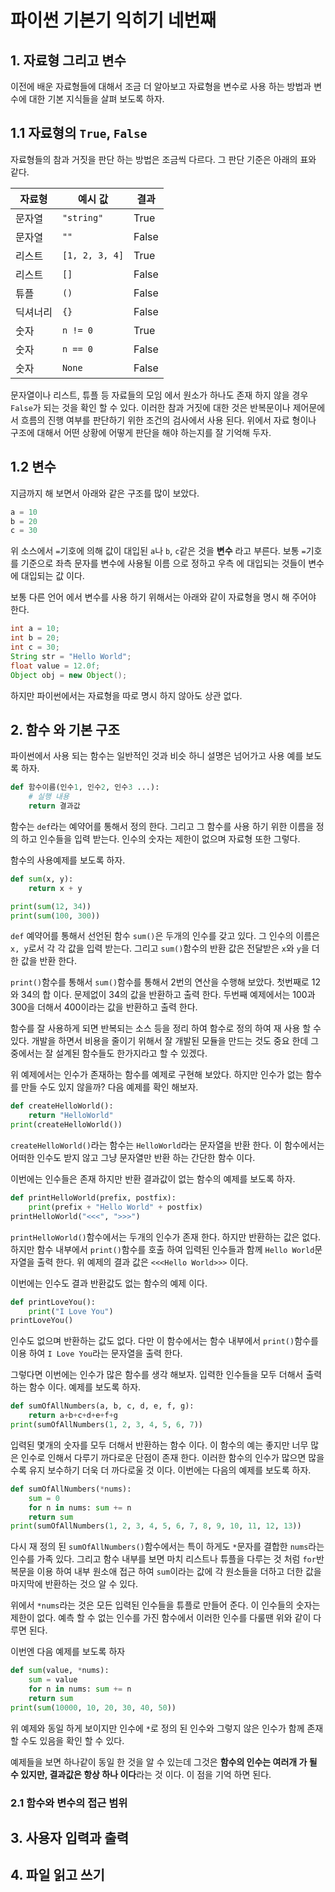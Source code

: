 # 파이썬 기본기 익히기 네번째

## 1. 자료형 그리고 변수 

이전에 배운 자료형들에 대해서 조금 더 알아보고 자료형을 변수로 사용 하는 방법과 변수에 대한 기본 지식들을 살펴 보도록 하자. 

## 1.1 자료형의 `True`, `False`

자료형들의 참과 거짓을 판단 하는 방법은 조금씩 다르다. 그 판단 기준은 아래의 표와 같다. 

자료형 | 예시 값 | 결과 
--- | --- | --- 
문자열 | `"string"` | True 
문자열 | `""` | False 
리스트 | `[1, 2, 3, 4]` | True 
리스트 | `[]` | False 
튜플 | `()` | False 
딕셔너리 | `{}` | False 
숫자 | `n != 0` | True 
숫자 | `n == 0` | False 
숫자 | `None` | False 

문자열이나 리스트, 튜플 등 자료들의 모임 에서 원소가 하나도 존재 하지 않을 경우 `False`가 되는 것을 확인 할 수 있다. 이러한 참과 거짓에 대한 것은 반복문이나 제어문에서 흐름의 진행 여부를 판단하기 위한 조건의 검사에서 사용 된다. 위에서 자료 형이나 구조에 대해서 어떤 상황에 어떻게 판단을 해야 하는지를 잘 기억해 두자. 

## 1.2 변수 

지금까지 해 보면서 아래와 같은 구조를 많이 보았다. 

```py 
a = 10
b = 20
c = 30
```

위 소스에서 `=`기호에 의해 값이 대입된 `a`나 `b`, `c`같은 것을 **변수** 라고 부른다. 보통 `=`기호를 기준으로 좌측 문자를 변수에 사용될 이름 으로 정하고 우측 에 대입되는 것들이 변수에 대입되는 값 이다. 

보통 다른 언어 에서 변수를 사용 하기 위해서는 아래와 같이 자료형을 명시 해 주어야 한다. 

```java 
int a = 10;
int b = 20;
int c = 30;
String str = "Hello World";
float value = 12.0f;
Object obj = new Object();
```

하지만 파이썬에서는 자료형을 따로 명시 하지 않아도 상관 없다. 

## 2. 함수 와 기본 구조 

파이썬에서 사용 되는 함수는 일반적인 것과 비슷 하니 설명은 넘어가고 사용 예를 보도록 하자. 

```py 
def 함수이름(인수1, 인수2, 인수3 ...):
    # 실행 내용 
    return 결과값
``` 

함수는 `def`라는 예약어를 통해서 정의 한다. 그리고 그 함수를 사용 하기 위한 이름을 정의 하고 인수들을 입력 받는다. 인수의 숫자는 제한이 없으며 자료형 또한 그렇다. 

함수의 사용예제를 보도록 하자. 

```py 
def sum(x, y):
	return x + y

print(sum(12, 34))
print(sum(100, 300))
```

`def` 예약어를 통해서 선언된 함수 `sum()`은 두개의 인수를 갖고 있다. 그 인수의 이름은 `x, y`로서 각 각 값을 입력 받는다. 그리고 `sum()`함수의 반환 값은 전달받은 `x`와 `y`을 더한 값을 반환 한다. 

`print()`함수를 통해서 `sum()`함수를 통해서 2번의 연산을 수행해 보았다. 첫번째로 12와 34의 합 이다. 문제없이 34의 값을 반환하고 출력 한다. 두번째 예제에서는 100과 300을 더해서 400이라는 값을 반환하고 출력 한다. 

함수를 잘 사용하게 되면 반복되는 소스 등을 정리 하여 함수로 정의 하여 재 사용 할 수 있다. 개발을 하면서 비용을 줄이기 위해서 잘 개발된 모듈을 만드는 것도 중요 한데 그 중에서는 잘 설계된 함수들도 한가지라고 할 수 있겠다. 

위 예제에서는 인수가 존재하는 함수를 예제로 구현해 보았다. 하지만 인수가 없는 함수를 만들 수도 있지 않을까? 다음 예제를 확인 해보자. 

```py 
def createHelloWorld():
	return "HelloWorld"
print(createHelloWorld())
```

`createHelloWorld()`라는 함수는 `HelloWorld`라는 문자열을 반환 한다. 이 함수에서는 어떠한 인수도 받지 않고 그냥 문자열만 반환 하는 간단한 함수 이다. 

이번에는 인수들은 존재 하지만 반환 결과값이 없는 함수의 예제를 보도록 하자. 

```py 
def printHelloWorld(prefix, postfix):
	print(prefix + "Hello World" + postfix)
printHelloWorld("<<<", ">>>")
```

`printHelloWorld()`함수에서는 두개의 인수가 존재 한다. 하지만 반환하는 값은 없다. 하지만 함수 내부에서 `print()`함수를 호출 하여 입력된 인수들과 함께 `Hello World`문자열을 출력 한다. 위 예제의 결과 값은 `<<<Hello World>>>` 이다. 

이번에는 인수도 결과 반환값도 없는 함수의 예제 이다. 

```py 
def printLoveYou():
	print("I Love You")
printLoveYou()
```

인수도 없으며 반환하는 값도 없다. 다만 이 함수에서는 함수 내부에서 `print()`함수를 이용 하여 `I Love You`라는 문자열을 출력 한다. 

그렇다면 이번에는 인수가 많은 함수를 생각 해보자. 입력한 인수들을 모두 더해서 출력 하는 함수 이다. 예제를 보도록 하자. 

```py
def sumOfAllNumbers(a, b, c, d, e, f, g):
	return a+b+c+d+e+f+g
print(sumOfAllNumbers(1, 2, 3, 4, 5, 6, 7))
```

입력된 몇개의 숫자를 모두 더해서 반환하는 함수 이다. 이 함수의 예는 좋지만 너무 많은 인수로 인해서 다루기 까다로운 단점이 존재 한다. 이러한 함수의 인수가 많으면 많을 수록 유지 보수하기 더욱 더 까다로울 것 이다. 이번에는 다음의 예제를 보도록 하자. 

```py 
def sumOfAllNumbers(*nums):
	sum = 0
	for n in nums: sum += n
	return sum
print(sumOfAllNumbers(1, 2, 3, 4, 5, 6, 7, 8, 9, 10, 11, 12, 13))
```

다시 재 정의 된 `sumOfAllNumbers()`함수에서는 특이 하게도 `*`문자를 결합한 `nums`라는 인수를 가족 있다. 그리고 함수 내부를 보면 마치 리스트나 튜플을 다루는 것 처럼 `for`반복문을 이용 하여 내부 원소애 접근 하여 `sum`이라는 값에 각 원소들을 더하고 더한 값을 마지막에 반환하는 것으 알 수 있다. 

위에서 `*nums`라는 것은 모든 입력된 인수들을 튜플로 만들어 준다. 이 인수들의 숫자는 제한이 없다. 예측 할 수 없는 인수를 가진 함수에서 이러한 인수를 다룰땐 위와 같이 다루면 된다. 

이번엔 다음 예제를 보도록 하자 

```py 
def sum(value, *nums):
	sum = value
	for n in nums: sum += n
	return sum
print(sum(10000, 10, 20, 30, 40, 50))
```

위 예제와 동일 하게 보이지만 인수에 `*`로 정의 된 인수와 그렇지 않은 인수가 함께 존재 할 수도 있음을 확인 할 수 있다. 

예제들을 보면 하나같이 동일 한 것을 알 수 있는데 그것은 **함수의 인수는 여러개 가 될 수 있지만, 결과값은 항상 하나 이다**라는 것 이다. 이 점을 기억 하면 된다. 

### 2.1 함수와 변수의 접근 범위 

## 3. 사용자 입력과 출력 

## 4. 파일 읽고 쓰기 
